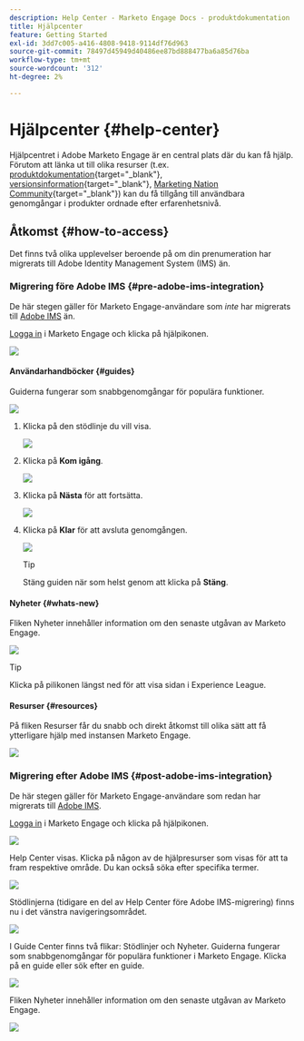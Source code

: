 ```yaml
---
description: Help Center - Marketo Engage Docs - produktdokumentation
title: Hjälpcenter
feature: Getting Started
exl-id: 3dd7c005-a416-4808-9418-9114df76d963
source-git-commit: 78497d45949d40486ee87bd888477ba6a85d76ba
workflow-type: tm+mt
source-wordcount: '312'
ht-degree: 2%

---
```


# Hjälpcenter {#help-center}

Hjälpcentret i Adobe Marketo Engage är en central plats där du kan få hjälp. Förutom att länka ut till olika resurser (t.ex. [produktdokumentation](/help/marketo/home.md){target="_blank"}, [versionsinformation](/help/marketo/release-notes/current.md){target="_blank"}, [Marketing Nation Community](https://nation.marketo.com/){target="_blank"}) kan du få tillgång till användbara genomgångar i produkter ordnade efter erfarenhetsnivå.

## Åtkomst {#how-to-access}

Det finns två olika upplevelser beroende på om din prenumeration har migrerats till Adobe Identity Management System (IMS) än.

### Migrering före Adobe IMS {#pre-adobe-ims-integration}

De här stegen gäller för Marketo Engage-användare som _inte_ har migrerats till [Adobe IMS](/help/marketo/product-docs/administration/marketo-with-adobe-identity/adobe-identity-management-overview.md) än.

[Logga in](http://login.marketo.com/) i Marketo Engage och klicka på hjälpikonen.

![](assets/help-center-1.png)

#### Användarhandböcker {#guides}

Guiderna fungerar som snabbgenomgångar för populära funktioner.

![](assets/help-center-2.png)

1. Klicka på den stödlinje du vill visa.

   ![](assets/help-center-3.png)

1. Klicka på **Kom igång**.

   ![](assets/help-center-4.png)

1. Klicka på **Nästa** för att fortsätta.

   ![](assets/help-center-5.png)

1. Klicka på **Klar** för att avsluta genomgången.

   ![](assets/help-center-6.png)

   >[!TIP]
   >
   >Stäng guiden när som helst genom att klicka på **Stäng**.

#### Nyheter {#whats-new}

Fliken Nyheter innehåller information om den senaste utgåvan av Marketo Engage.

![](assets/help-center-7.png)

>[!TIP]
>
>Klicka på pilikonen längst ned för att visa sidan i Experience League.

#### Resurser {#resources}

På fliken Resurser får du snabb och direkt åtkomst till olika sätt att få ytterligare hjälp med instansen Marketo Engage.

![](assets/help-center-8.png)

### Migrering efter Adobe IMS {#post-adobe-ims-integration}

De här stegen gäller för Marketo Engage-användare som redan har migrerats till [Adobe IMS](/help/marketo/product-docs/administration/marketo-with-adobe-identity/adobe-identity-management-overview.md).

[Logga in](https://experience.adobe.com/) i Marketo Engage och klicka på hjälpikonen.

![](assets/help-center-9.png)

Help Center visas. Klicka på någon av de hjälpresurser som visas för att ta fram respektive område. Du kan också söka efter specifika termer.

![](assets/help-center-10.png)

Stödlinjerna (tidigare en del av Help Center före Adobe IMS-migrering) finns nu i det vänstra navigeringsområdet.

![](assets/help-center-11.png)

I Guide Center finns två flikar: Stödlinjer och Nyheter. Guiderna fungerar som snabbgenomgångar för populära funktioner i Marketo Engage. Klicka på en guide eller sök efter en guide.

![](assets/help-center-12.png)

Fliken Nyheter innehåller information om den senaste utgåvan av Marketo Engage.

![](assets/help-center-13.png)
